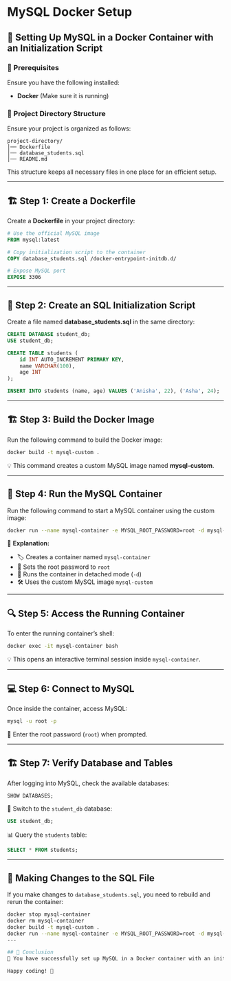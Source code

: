 # MySQL Docker Setup

## 🚀 Setting Up MySQL in a Docker Container with an Initialization Script

### 📌 Prerequisites
Ensure you have the following installed:
- **Docker** (Make sure it is running)

### 📂 Project Directory Structure
Ensure your project is organized as follows:
```
project-directory/
│── Dockerfile
│── database_students.sql
│── README.md
```
This structure keeps all necessary files in one place for an efficient setup.

---

## 🏗 Step 1: Create a Dockerfile
Create a **Dockerfile** in your project directory:
```dockerfile
# Use the official MySQL image
FROM mysql:latest

# Copy initialization script to the container
COPY database_students.sql /docker-entrypoint-initdb.d/

# Expose MySQL port
EXPOSE 3306
```

---

## 📜 Step 2: Create an SQL Initialization Script
Create a file named **database_students.sql** in the same directory:
```sql
CREATE DATABASE student_db;
USE student_db;

CREATE TABLE students (
    id INT AUTO_INCREMENT PRIMARY KEY,
    name VARCHAR(100),
    age INT
);

INSERT INTO students (name, age) VALUES ('Anisha', 22), ('Asha', 24);
```

---

## 🏗 Step 3: Build the Docker Image
Run the following command to build the Docker image:
```bash
docker build -t mysql-custom .
```
💡 This command creates a custom MySQL image named **mysql-custom**.

---

## 🚀 Step 4: Run the MySQL Container
Run the following command to start a MySQL container using the custom image:
```bash
docker run --name mysql-container -e MYSQL_ROOT_PASSWORD=root -d mysql-custom
```
🧐 **Explanation:**
- 🏷 Creates a container named `mysql-container`
- 🔐 Sets the root password to `root`
- 🏃 Runs the container in detached mode (`-d`)
- 🛠 Uses the custom MySQL image `mysql-custom`

---

## 🔍 Step 5: Access the Running Container
To enter the running container’s shell:
```bash
docker exec -it mysql-container bash
```
💡 This opens an interactive terminal session inside `mysql-container`.

---

## 💻 Step 6: Connect to MySQL
Once inside the container, access MySQL:
```bash
mysql -u root -p
```
🔑 Enter the root password (`root`) when prompted.

---

## 🏗 Step 7: Verify Database and Tables
After logging into MySQL, check the available databases:
```sql
SHOW DATABASES;
```
🔄 Switch to the `student_db` database:
```sql
USE student_db;
```
📊 Query the `students` table:
```sql
SELECT * FROM students;
```

---

## 🔄 Making Changes to the SQL File
If you make changes to `database_students.sql`, you need to rebuild and rerun the container:
```bash
docker stop mysql-container
docker rm mysql-container
docker build -t mysql-custom .
docker run --name mysql-container -e MYSQL_ROOT_PASSWORD=root -d mysql-custom
---

## 🎉 Conclusion
🎯 You have successfully set up MySQL in a Docker container with an initialization script. Now, every time you start the container, the database will be initialized automatically! 🚀

Happy coding! 🎨

